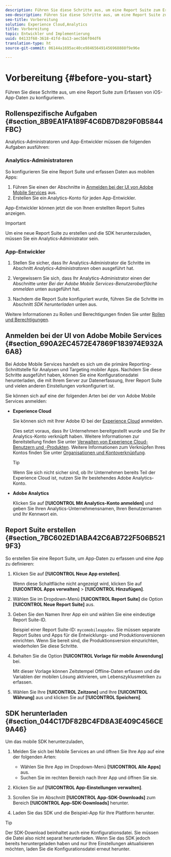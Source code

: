 ```yaml
---
description: Führen Sie diese Schritte aus, um eine Report Suite zum Erfassen von iOS-App-Daten zu konfigurieren.
seo-description: Führen Sie diese Schritte aus, um eine Report Suite zum Erfassen von iOS-App-Daten zu konfigurieren.
seo-title: Vorbereitung
solution: Experience Cloud,Analytics
title: Vorbereitung
topic: Entwickler und Implementierung
uuid: 04133f68-3618-41fd-8a13-aec5b6f04df6
translation-type: ht
source-git-commit: 06144a1695ac40ce984656491456968888f9e96e

---
```



# Vorbereitung {#before-you-start}

Führen Sie diese Schritte aus, um eine Report Suite zum Erfassen von iOS-App-Daten zu konfigurieren.

## Rollenspezifische Aufgaben {#section_8B9EA1FA189F4C6DB7D829F0B5844FBC}

Analytics-Administratoren und App-Entwickler müssen die folgenden Aufgaben ausführen:

### Analytics-Administratoren

So konfigurieren Sie eine Report Suite und erfassen Daten aus mobilen Apps:

1. Führen Sie einen der Abschnitte in [Anmelden bei der UI von Adobe Mobile Services](/help/ios/getting-started/getting-started.md) aus.
1. Erstellen Sie ein Analytics-Konto für jeden App-Entwickler.

App-Entwickler können jetzt die von Ihnen erstellten Report Suites anzeigen.

>[!IMPORTANT]
>
>Um eine neue Report Suite zu erstellen und die SDK herunterzuladen, müssen Sie ein Analytics-Administrator sein.

### App-Entwickler

1. Stellen Sie sicher, dass Ihr Analytics-Administrator die Schritte im Abschnitt *Analytics-Administratoren* oben ausgeführt hat.

1. Vergewissern Sie sich, dass Ihr Analytics-Administrator einen der Abschnitte unter *Bei der Adobe Mobile Services-Benutzeroberfläche anmelden* unten ausgeführt hat.
1. Nachdem die Report Suite konfiguriert wurde, führen Sie die Schritte im Abschnitt *SDK herunterladen* unten aus.

Weitere Informationen zu Rollen und Berechtigungen finden Sie unter [Rollen und Berechtigungen](/help/using/gs/c-mob-roles-and-permissions.md).

## Anmelden bei der UI von Adobe Mobile Services {#section_690A2EC4572E47869F183974E932A6A8}

Bei Adobe Mobile Services handelt es sich um die primäre Reporting-Schnittstelle für Analysen und Targeting mobiler Apps. Nachdem Sie diese Schritte ausgeführt haben, können Sie eine Konfigurationsdatei herunterladen, die mit Ihrem Server zur Datenerfassung, Ihrer Report Suite und vielen anderen Einstellungen vorkonfiguriert ist.

Sie können sich auf eine der folgenden Arten bei der von Adobe Mobile Services anmelden:

* **Experience Cloud**

   Sie können sich mit Ihrer Adobe ID bei der [Experience Cloud](https://marketing.adobe.com) anmelden.

   Dies setzt voraus, dass Ihr Unternehmen bereitgestellt wurde und Sie Ihr Analytics-Konto verknüpft haben. Weitere Informationen zur Bereitstellung finden Sie unter [Verwalten von Experience Cloud-Benutzern und -Produkten](https://docs.adobe.com/content/help/de-DE/core-services/interface/manage-users-and-products/admin-getting-started.html). Weitere Informationen zum Verknüpfen Ihres Kontos finden Sie unter [Organisationen und Kontoverknüpfung](https://docs.adobe.com/content/help/de-DE/core-services/interface/manage-users-and-products/organizations.html).

   >[!TIP]
   >
   >Wenn Sie sich nicht sicher sind, ob Ihr Unternehmen bereits Teil der Experience Cloud ist, nutzen Sie Ihr bestehendes Adobe Analytics-Konto.

* **Adobe Analytics**

   Klicken Sie auf **[!UICONTROL Mit Analytics-Konto anmelden]** und geben Sie Ihren Analytics-Unternehmensnamen, Ihren Benutzernamen und Ihr Kennwort ein.

## Report Suite erstellen {#section_7BC602ED1ABA42C6AB722F506B5219F3}

So erstellen Sie eine Report Suite, um App-Daten zu erfassen und eine App zu definieren:

1. Klicken Sie auf **[!UICONTROL Neue App erstellen]**.

   Wenn diese Schaltfläche nicht angezeigt wird, klicken Sie auf **[!UICONTROL Apps verwalten]** &gt; **[!UICONTROL Hinzufügen]**.

1. Wählen Sie im Dropdown-Menü **[!UICONTROL Report Suite]** die Option **[!UICONTROL Neue Report Suite]** aus.

1. Geben Sie den Namen Ihrer App ein und wählen Sie eine eindeutige Report Suite-ID.

   Beispiel einer Report Suite-ID: `mycomobileappdev`. Sie müssen separate Report Suites und Apps für die Entwicklungs- und Produktionsversionen einrichten. Wenn Sie bereit sind, die Produktionsversion einzurichten, wiederholen Sie diese Schritte.
1. Behalten Sie die Option **[!UICONTROL Vorlage für mobile Anwendung]** bei.

   Mit dieser Vorlage können Zeitstempel Offline-Daten erfassen und die Variablen der mobilen Lösung aktivieren, um Lebenszyklusmetriken zu erfassen.

1. Wählen Sie Ihre **[!UICONTROL Zeitzone]** und Ihre **[!UICONTROL Währung]** aus und klicken Sie auf **[!UICONTROL Speichern]**.

## SDK herunterladen {#section_044C17DF82BC4FD8A3E409C456CE9A46}

Um das mobile SDK herunterzuladen,

1. Melden Sie sich bei Mobile Services an und öffnen Sie Ihre App auf eine der folgenden Arten:

   * Wählen Sie Ihre App im Dropdown-Menü **[!UICONTROL Alle Apps]** aus.
   * Suchen Sie im rechten Bereich nach Ihrer App und öffnen Sie sie.

1. Klicken Sie auf **[!UICONTROL App-Einstellungen verwalten]**.
1. Scrollen Sie im Abschnitt **[!UICONTROL App-SDK-Downloads]** zum Bereich **[!UICONTROL App-SDK-Downloads]** herunter.

1. Laden Sie das SDK und die Beispiel-App für Ihre Plattform herunter.

>[!TIP]
>
>Der SDK-Download beinhaltet auch eine Konfigurationsdatei. Sie müssen die Datei also nicht separat herunterladen. Wenn Sie das SDK jedoch bereits heruntergeladen haben und nur Ihre Einstellungen aktualisieren möchten, laden Sie die Konfigurationsdatei erneut herunter.

